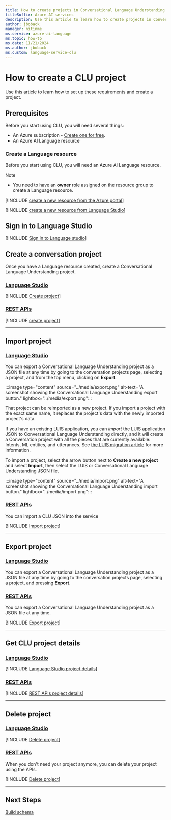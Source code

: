 ```yaml
---
title: How to create projects in Conversational Language Understanding
titleSuffix: Azure AI services
description: Use this article to learn how to create projects in Conversational Language Understanding.
author: jboback
manager: nitinme
ms.service: azure-ai-language
ms.topic: how-to
ms.date: 11/21/2024
ms.author: jboback
ms.custom: language-service-clu
---
```


# How to create a CLU project

Use this article to learn how to set up these requirements and create a project. 


## Prerequisites

Before you start using CLU, you will need several things:

* An Azure subscription - [Create one for free](https://azure.microsoft.com/free/cognitive-services).
* An Azure AI Language resource 

### Create a Language resource 

Before you start using CLU, you will need an Azure AI Language resource.

> [!NOTE]
>  * You need to have an **owner** role assigned on the resource group to create a Language resource.

[!INCLUDE [create a new resource from the Azure portal](../includes/resource-creation-azure-portal.md)]

[!INCLUDE [create a new resource from Language Studio](../includes/resource-creation-language-studio.md)]


## Sign in to Language Studio

[!INCLUDE [Sign in to Language studio](../includes/language-studio/sign-in-studio.md)]

## Create a conversation project

Once you have a Language resource created, create a Conversational Language Understanding project. 

### [Language Studio](#tab/language-studio)

[!INCLUDE [Create project](../includes/language-studio/create-project.md)]

### [REST APIs](#tab/rest-api)

[!INCLUDE [create project](../includes/rest-api/create-project.md)]

---

## Import project

### [Language Studio](#tab/language-studio)

You can export a Conversational Language Understanding project as a JSON file at any time by going to the conversation projects page, selecting a project, and from the top menu, clicking on **Export**.

:::image type="content" source="../media/export.png" alt-text="A screenshot showing the Conversational Language Understanding export button." lightbox="../media/export.png":::

That project can be reimported as a new project. If you import a project with the exact same name, it replaces the project's data with the newly imported project's data.

If you have an existing LUIS application, you can _import_ the LUIS application JSON to Conversational Language Understanding directly, and it will create a Conversation project with all the pieces that are currently available: Intents, ML entities, and utterances. See [the LUIS migration article](../how-to/migrate-from-luis.md) for more information.

To import a project, select the arrow button next to **Create a new project** and select **Import**, then select the LUIS or Conversational Language Understanding JSON file.

:::image type="content" source="../media/import.png" alt-text="A screenshot showing the Conversational Language Understanding import button." lightbox="../media/import.png":::

### [REST APIs](#tab/rest-api)

You can import a CLU JSON into the service

[!INCLUDE [Import project](../includes/rest-api/import-project.md)]

---

## Export project

### [Language Studio](#tab/Language-Studio)

You can export a Conversational Language Understanding project as a JSON file at any time by going to the conversation projects page, selecting a project, and pressing **Export**.

### [REST APIs](#tab/rest-apis)

You can export a Conversational Language Understanding project as a JSON file at any time.

[!INCLUDE [Export project](../includes/rest-api/export-project.md)]

---

## Get CLU project details

### [Language Studio](#tab/language-studio)

[!INCLUDE [Language Studio project details](../includes/language-studio/project-details.md)]

### [REST APIs](#tab/rest-api)

[!INCLUDE [REST APIs project details](../includes/rest-api/project-details.md)]

---

## Delete project 

### [Language Studio](#tab/language-studio)

[!INCLUDE [Delete project](../includes/language-studio/delete-project.md)]

### [REST APIs](#tab/rest-api)

When you don't need your project anymore, you can delete your project using the APIs.

[!INCLUDE [Delete project](../includes/rest-api/delete-project.md)]

---

## Next Steps

[Build schema](./build-schema.md)
